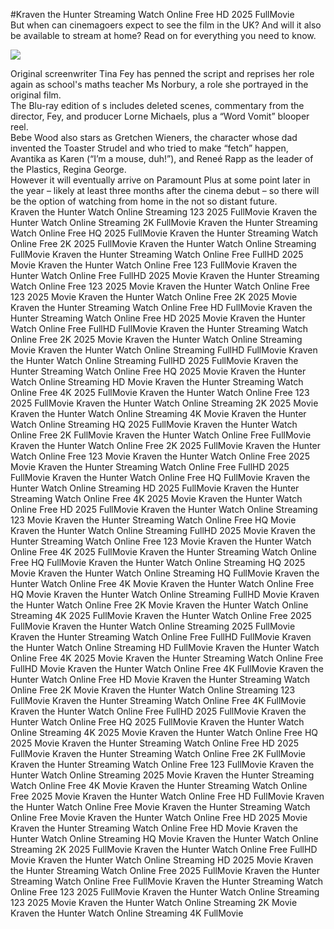#Kraven the Hunter Streaming Watch Online Free HD 2025 FullMovie  
But when can cinemagoers expect to see the film in the UK? And will it also be available to stream at home? Read on for everything you need to know.  
  
[![](https://i.imgur.com/qSNzIqt.png)](https://movie.rssnews.media/PvZQSUpv.php)  
  
Original screenwriter Tina Fey has penned the script and reprises her role again as school's maths teacher Ms Norbury, a role she portrayed in the original film.  
The Blu-ray edition of s includes deleted scenes, commentary from the director, Fey, and producer Lorne Michaels, plus a “Word Vomit” blooper reel.  
Bebe Wood also stars as Gretchen Wieners, the character whose dad invented the Toaster Strudel and who tried to make “fetch” happen, Avantika as Karen (“I’m a mouse, duh!”), and Reneé Rapp as the leader of the Plastics, Regina George.  
However it will eventually arrive on Paramount Plus at some point later in the year – likely at least three months after the cinema debut – so there will be the option of watching from home in the not so distant future.  
Kraven the Hunter Watch Online Streaming 123 2025 FullMovie
Kraven the Hunter Watch Online Streaming 2K FullMovie
Kraven the Hunter Streaming Watch Online Free HQ 2025 FullMovie
Kraven the Hunter Streaming Watch Online Free 2K 2025 FullMovie
Kraven the Hunter Watch Online Streaming FullMovie
Kraven the Hunter Streaming Watch Online Free FullHD 2025 Movie
Kraven the Hunter Watch Online Free 123 FullMovie
Kraven the Hunter Watch Online Free FullHD 2025 Movie
Kraven the Hunter Streaming Watch Online Free 123 2025 Movie
Kraven the Hunter Watch Online Free 123 2025 Movie
Kraven the Hunter Watch Online Free 2K 2025 Movie
Kraven the Hunter Streaming Watch Online Free HD FullMovie
Kraven the Hunter Streaming Watch Online Free HD 2025 Movie
Kraven the Hunter Watch Online Free FullHD FullMovie
Kraven the Hunter Streaming Watch Online Free 2K 2025 Movie
Kraven the Hunter Watch Online Streaming Movie
Kraven the Hunter Watch Online Streaming FullHD FullMovie
Kraven the Hunter Watch Online Streaming FullHD 2025 FullMovie
Kraven the Hunter Streaming Watch Online Free HQ 2025 Movie
Kraven the Hunter Watch Online Streaming HD Movie
Kraven the Hunter Streaming Watch Online Free 4K 2025 FullMovie
Kraven the Hunter Watch Online Free 123 2025 FullMovie
Kraven the Hunter Watch Online Streaming 2K 2025 Movie
Kraven the Hunter Watch Online Streaming 4K Movie
Kraven the Hunter Watch Online Streaming HQ 2025 FullMovie
Kraven the Hunter Watch Online Free 2K FullMovie
Kraven the Hunter Watch Online Free FullMovie
Kraven the Hunter Watch Online Free 2K 2025 FullMovie
Kraven the Hunter Watch Online Free 123 Movie
Kraven the Hunter Watch Online Free 2025 Movie
Kraven the Hunter Streaming Watch Online Free FullHD 2025 FullMovie
Kraven the Hunter Watch Online Free HQ FullMovie
Kraven the Hunter Watch Online Streaming HD 2025 FullMovie
Kraven the Hunter Streaming Watch Online Free 4K 2025 Movie
Kraven the Hunter Watch Online Free HD 2025 FullMovie
Kraven the Hunter Watch Online Streaming 123 Movie
Kraven the Hunter Streaming Watch Online Free HQ Movie
Kraven the Hunter Watch Online Streaming FullHD 2025 Movie
Kraven the Hunter Streaming Watch Online Free 123 Movie
Kraven the Hunter Watch Online Free 4K 2025 FullMovie
Kraven the Hunter Streaming Watch Online Free HQ FullMovie
Kraven the Hunter Watch Online Streaming HQ 2025 Movie
Kraven the Hunter Watch Online Streaming HQ FullMovie
Kraven the Hunter Watch Online Free 4K Movie
Kraven the Hunter Watch Online Free HQ Movie
Kraven the Hunter Watch Online Streaming FullHD Movie
Kraven the Hunter Watch Online Free 2K Movie
Kraven the Hunter Watch Online Streaming 4K 2025 FullMovie
Kraven the Hunter Watch Online Free 2025 FullMovie
Kraven the Hunter Watch Online Streaming 2025 FullMovie
Kraven the Hunter Streaming Watch Online Free FullHD FullMovie
Kraven the Hunter Watch Online Streaming HD FullMovie
Kraven the Hunter Watch Online Free 4K 2025 Movie
Kraven the Hunter Streaming Watch Online Free FullHD Movie
Kraven the Hunter Watch Online Free 4K FullMovie
Kraven the Hunter Watch Online Free HD Movie
Kraven the Hunter Streaming Watch Online Free 2K Movie
Kraven the Hunter Watch Online Streaming 123 FullMovie
Kraven the Hunter Streaming Watch Online Free 4K FullMovie
Kraven the Hunter Watch Online Free FullHD 2025 FullMovie
Kraven the Hunter Watch Online Free HQ 2025 FullMovie
Kraven the Hunter Watch Online Streaming 4K 2025 Movie
Kraven the Hunter Watch Online Free HQ 2025 Movie
Kraven the Hunter Streaming Watch Online Free HD 2025 FullMovie
Kraven the Hunter Streaming Watch Online Free 2K FullMovie
Kraven the Hunter Streaming Watch Online Free 123 FullMovie
Kraven the Hunter Watch Online Streaming 2025 Movie
Kraven the Hunter Streaming Watch Online Free 4K Movie
Kraven the Hunter Streaming Watch Online Free 2025 Movie
Kraven the Hunter Watch Online Free HD FullMovie
Kraven the Hunter Watch Online Free Movie
Kraven the Hunter Streaming Watch Online Free Movie
Kraven the Hunter Watch Online Free HD 2025 Movie
Kraven the Hunter Streaming Watch Online Free HD Movie
Kraven the Hunter Watch Online Streaming HQ Movie
Kraven the Hunter Watch Online Streaming 2K 2025 FullMovie
Kraven the Hunter Watch Online Free FullHD Movie
Kraven the Hunter Watch Online Streaming HD 2025 Movie
Kraven the Hunter Streaming Watch Online Free 2025 FullMovie
Kraven the Hunter Streaming Watch Online Free FullMovie
Kraven the Hunter Streaming Watch Online Free 123 2025 FullMovie
Kraven the Hunter Watch Online Streaming 123 2025 Movie
Kraven the Hunter Watch Online Streaming 2K Movie
Kraven the Hunter Watch Online Streaming 4K FullMovie
